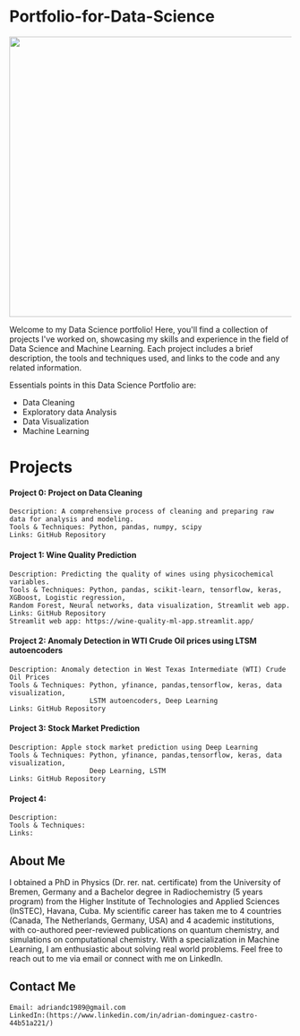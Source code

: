 # Portfolio-for-Data-Science

<img src="https://github.com/DrAdrianDC/Portfolio-for-Data-Science/assets/157868503/1ae2f241-d776-44ea-ae53-c0c1270384c1.type" width="800" height="500">

Welcome to my Data Science portfolio! Here, you'll find a collection of projects I've worked on, showcasing my skills and experience in the field of Data Science and Machine Learning. Each project includes a brief description, the tools and techniques used, and links to the code and any related information.

Essentials points in this Data Science Portfolio are:
* Data Cleaning
* Exploratory data Analysis
* Data Visualization
* Machine Learning

# Projects

#### Project 0: Project on Data Cleaning
    Description: A comprehensive process of cleaning and preparing raw data for analysis and modeling. 
    Tools & Techniques: Python, pandas, numpy, scipy
    Links: GitHub Repository

#### Project 1: Wine Quality Prediction

    Description: Predicting the quality of wines using physicochemical variables.
    Tools & Techniques: Python, pandas, scikit-learn, tensorflow, keras, XGBoost, Logistic regression, 
    Random Forest, Neural networks, data visualization, Streamlit web app.
    Links: GitHub Repository
    Streamlit web app: https://wine-quality-ml-app.streamlit.app/

#### Project 2: Anomaly Detection in WTI Crude Oil prices using LTSM autoencoders

    Description: Anomaly detection in West Texas Intermediate (WTI) Crude Oil Prices
    Tools & Techniques: Python, yfinance, pandas,tensorflow, keras, data visualization, 
                        LSTM autoencoders, Deep Learning
    Links: GitHub Repository  

#### Project 3: Stock Market Prediction
    Description: Apple stock market prediction using Deep Learning
    Tools & Techniques: Python, yfinance, pandas,tensorflow, keras, data visualization, 
                        Deep Learning, LSTM
    Links: GitHub Repository


#### Project 4: 
    Description: 
    Tools & Techniques: 
    Links: 




    
    
## About Me
I obtained a PhD in Physics (Dr. rer. nat. certificate) from the University of Bremen, Germany and a Bachelor degree in Radiochemistry (5 years program) from the Higher Institute of Technologies and Applied Sciences (InSTEC), Havana, Cuba. My scientific career has taken me to 4 countries (Canada, The Netherlands, Germany, USA) and 4 academic institutions, with co-authored peer-reviewed publications on quantum chemistry, and simulations on computational chemistry.
With a specialization in Machine Learning, I am enthusiastic about solving real world problems. 
Feel free to reach out to me via email or connect with me on LinkedIn.

## Contact Me

    Email: adriandc1989@gmail.com
    LinkedIn:(https://www.linkedin.com/in/adrian-dominguez-castro-44b51a221/)

    
